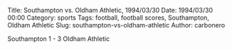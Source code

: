 Title: Southampton vs. Oldham Athletic, 1994/03/30
Date: 1994/03/30 00:00
Category: sports
Tags: football, football scores, Southampton, Oldham Athletic
Slug: southampton-vs-oldham-athletic
Author: carbonero


Southampton 1 - 3 Oldham Athletic
